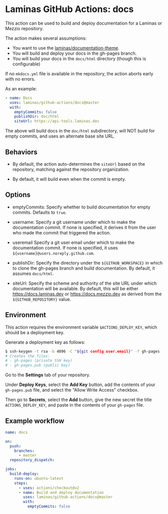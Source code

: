 # Laminas GitHub Actions: docs

This action can be used to build and deploy documentation for a Laminas
or Mezzio repository.

The action makes several assumptions:

- You want to use the [laminas/documentation-theme](https://github.com/laminas/documentation-theme).
- You will build and deploy your docs in the gh-pages branch.
- You will build your docs in the `docs/html` directory (though this is configurable)

If no `mkdocs.yml` file is available in the repository, the action aborts early
with no errors.

As an example:

```yaml
- name: Docs
  uses: laminas/github-actions/docs@master
  with:
    emptyCommits: false
    publishDir: doc/html
    siteUrl: https://api-tools.laminas.dev
```

The above will build docs in the `doc/html` subdirectory, will NOT build for
empty commits, and uses an alternate base site URL.

## Behaviors

- By default, the action auto-determines the `siteUrl` based on the repository,
  matching against the repository organization.

- By default, it will build even when the commit is empty.

## Options

- emptyCommits: Specify whether to build documentation for empty commits.
  Defaults to `true`.

- username: Specify a git username under which to make the documentation commit.
  If none is specified, it derives it from the user who made the commit that
  triggered the action.

- useremail Specify a git user email under which to make the documentation commit.
  If none is specified, it uses `${username}@users.noreply.github.com`.

- publishDir: Specify the directory under the `${GITHUB_WORKSPACE}` in which to
  clone the gh-pages branch and build documentation. By default, it assumes
  `docs/html`.

- siteUrl: Specify the scheme and authority of the site URL under which
  documentation will be available. By default, this will be either
  https://docs.laminas.dev or https://docs.mezzio.dev as derived from the
  `${GITHUB_REPOSITORY}` value.

## Environment

This action requires the environment variable `$ACTIONS_DEPLOY_KEY`, which
should be a deployment key.

Generate a deployment key as follows:

```bash
$ ssh-keygen -t rsa -b 4096 -C "${git config user.email}" -f gh-pages -N ""
# Creates the files:
# - gh-pages (private SSH key)
# - gh-pages.pub (public key)
```

Go to the **Settings** tab of your repository.

Under **Deploy Keys**, select the **Add Key** button, add the contents of your
`gh-pages.pub` file, and select the "Allow Write Access" checkbox.

Then go to **Secrets**, select the **Add** button, give the new secret the title
`ACTIONS_DEPLOY_KEY`, and paste in the contents of your `gh-pages` file.

## Example workflow

```yaml
name: docs

on:
  push:
    branches:
      - master
  repository_dispatch:

jobs:
  build-deploy:
    runs-on: ubuntu-latest
    steps:
      - uses: actions/checkout@v2
      - name: Build and deploy documentation
        uses: laminas/github-actions/docs@master
        with:
          emptyCommits: false
```
